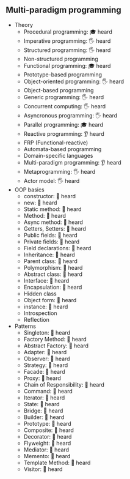 ## Multi-paradigm programming

- Theory
  - Procedural programming: 🎓 heard
  - Imperative programming: 🖐️ heard
  - Structured programming: 🖐️ heard
  - Non-structured programming
  - Functional programming: 🎓 heard
  - Prototype-based programming
  - Object-oriented programming: 🖐️ heard
  - Object-based programming
  - Generic programming: 🖐️ heard
  - Concurrent computing: 🖐️ heard
  - Asyncronous programming: 🖐️ heard
  - Parallel programming: 🎓 heard
  - Reactive programming: 👂 heard
  - FRP (Functional-reactive)
  - Automata-based programming
  - Domain-specific languages
  - Multi-paradigm programming: 👂 heard
  - Metaprogramming: 🖐️ heard
  - Actor model: 🖐️ heard
- OOP basics
  - constructor: 🙋 heard
  - new: 🙋 heard
  - Static method: 🙋 heard
  - Method: 🙋 heard
  - Async method: 🙋 heard
  - Getters, Setters: 🙋 heard
  - Public fields: 🙋 heard
  - Private fields: 🙋 heard
  - Field declarations: 🙋 heard
  - Inheritance: 🙋 heard
  - Parent class: 🙋 heard
  - Polymorphism: 🙋 heard
  - Abstract class: 🙋 heard
  - Interface: 🙋 heard
  - Encapsulation: 🙋 heard
  - Hidden class
  - Object form: 🙋 heard
  - instance: 🙋 heard
  - Introspection
  - Reflection
- Patterns
  - Singleton: 🙋 heard
  - Factory Method: 🙋 heard
  - Abstract Factory: 🙋 heard
  - Adapter: 🙋 heard
  - Observer: 🙋 heard
  - Strategy: 🙋 heard
  - Facade: 🙋 heard
  - Proxy: 🙋 heard
  - Chain of Responsibility: 🙋 heard
  - Command: 🙋 heard
  - Iterator: 🙋 heard
  - State: 🙋 heard
  - Bridge: 🙋 heard
  - Builder: 🙋 heard
  - Prototype: 🙋 heard
  - Composite: 🙋 heard
  - Decorator: 🙋 heard
  - Flyweight: 🙋 heard
  - Mediator: 🙋 heard
  - Memento: 🙋 heard
  - Template Method: 🙋 heard
  - Visitor: 🙋 heard
